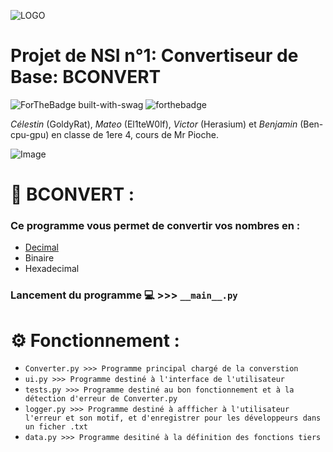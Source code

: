 ![LOGO](https://www.mediafire.com/file_premium/mnbpyuf9raqtih7/image-removebg-preview_%25283%2529.png/file)

# Projet de NSI n°1: Convertiseur de Base: BCONVERT

![ForTheBadge built-with-swag](http://ForTheBadge.com/images/badges/built-with-swag.svg)
![forthebadge](https://forthebadge.com/images/badges/made-with-python.svg)

*Célestin* (GoldyRat), *Mateo* (El1teW0lf), *Victor* (Herasium) et *Benjamin* (Ben-cpu-gpu) en classe de 1ere 4, cours de Mr Pioche.

![Image](https://www.mediafire.com/file_premium/0pqfo96tqq1twgv/image.png/file)
# 🧮 BCONVERT :
### Ce programme vous permet de convertir vos nombres en :
* [Decimal](https://github.com/Tarik673000/Naoki-Bot-Perso?tab=readme-ov-file)
* Binaire
* Hexadecimal

### Lancement du programme 💻 >>> ```__main__.py```

# ⚙️ Fonctionnement :

* ```Converter.py >>> Programme principal chargé de la converstion ```
* ```ui.py >>> Programme destiné à l'interface de l'utilisateur ```
* ```tests.py >>> Programme destiné au bon fonctionnement et à la détection d'erreur de Converter.py ```
* ```logger.py >>> Programme destiné à affficher à l'utilisateur l'erreur et son motif, et d'enregistrer pour les développeurs dans un ficher .txt ```
* ```data.py >>> Programme desitiné à la définition des fonctions tiers```
